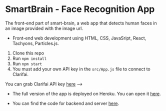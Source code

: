 # SmartBrain - Face Recognition App
The front-end part of smart-brain, a web app that detects human faces in an image provided with the image url.

- Front-end web development using HTML, CSS, JavaSript, React, Tachyons, Particles.js.

1. Clone this repo
2. Run `npm install`
3. Run `npm start`
4. You must add your own API key in the `src/App.js` file to connect to Clarifai.

You can grab Clarifai API key [here](https://www.clarifai.com/) -->

- The full version of the app is deployed on Heroku. You can open it [here](https://facerecognition-smartbrain.netlify.app/).

- You can find the code for backend and server [here](https://github.com/rusuraluca/smart-brain-api).

